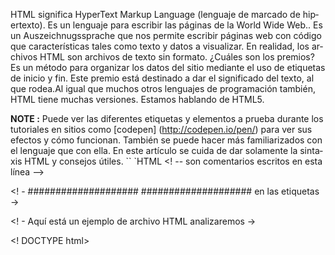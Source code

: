 ﻿---
language: html
contributors:
    - ["Christophe THOMAS", "https://github.com/WinChris"]
translators:
    - ["Dennis Keller", "https://github.com/denniskeller"]
filename: learnhtml-de.html
lang: de-de
---

HTML significa HyperText Markup Language (lenguaje de marcado de hipertexto).
Es un lenguaje para escribir las páginas de la World Wide Web..
Es un Auszeichnugssprache que nos permite escribir páginas web con código que características tales como texto y datos a visualizar. En realidad, los archivos HTML son archivos de texto sin formato. ¿Cuáles son los premios? Es un método para organizar los datos del sitio mediante el uso de etiquetas de inicio y fin. Este premio está destinado a dar el significado del texto, al que rodea.Al igual que muchos otros lenguajes de programación también, HTML tiene muchas versiones. Estamos hablando de HTML5.

**NOTE :**  Puede ver las diferentes etiquetas y elementos a prueba durante los tutoriales en sitios como [codepen] (http://codepen.io/pen/) para ver sus efectos y cómo funcionan. También se puede hacer más familiarizados con el lenguaje que con ella. En este artículo se cuida de dar solamente la sintaxis HTML y consejos útiles.
`` `HTML
<! -- son comentarios escritos en esta línea -->

<! - #################### #################### en las etiquetas ->

<! - Aquí está un ejemplo de archivo HTML analizaremos ->

<! DOCTYPE html>
<Html>
<Head>
<Title><h2> Mi sitio </h2></ title>
</ Head>
<Body> <H1> Hello World! </ H1>
<a "http://codepen.io/anon/pen/xwjLbZ"> Vamos a ver lo que se muestra aquí </a>
<P> Este es un párrafo. </ P>
<P> Este es otro párrafo. </ P>
<Ul>
<Li> Este es un elemento con una lista no numerada (lista con viñetas) </ li>
<Li> Este es otro elemento </ li>
<Li> Y este es el último elemento de la lista </ ​​li>
</ Ul>
</ Body>
</ Html>

<! - Cada archivo HTML con el fin de iniciar el navegador para decir que la página es HTML. ->
<! DOCTYPE html>

<! - Luego se inicia con una Öffnungtag <html>. ->
<Html>

<! - Esto está cerrada al final del archivo con </ html>. ->
</ Html>

<! - Nada debe aparecer después de este último día. ->

<- Between (Entre la apertura y cerrado <html> </ html>), encontramos: ->

<! - Una cabeza se define con las etiquetas <head> (que debe estar cerrado con </ head>). ->
<! - La cabecera contiene descripciones e información adicional, que no se muestra. Estos son los metadatos. ->

<Head>
<Title> Mi página </ title> <! - La <title> identifica el navegador el título en la ventana del navegador y mostrar el nombre de la misma. ->
</ Head>

<! - Después de la> sección de la cabeza <, el <cuerpo encuentra> tag ->
<! - Hasta este punto, no se muestra nada en Browerfenster. ->
<! - Necesitamos el cuerpo al dar contenido a ser visualizado. ->

<Body>
<H1> Hola, mundo </ h1> <! -! La etiqueta h1 crea un título. ->
<! - También hay subtítulos para <h1> de la principal <h2> a los menos importantes (h6). ->
<a "http://codepen.io/anon/pen/xwjLbZ"> Ven, mira lo que muestra este código <! - Un URL es el enlace, si ese atributo href = "" - >
<P> Este es un párrafo </ p> <-.! La etiqueta <p> nos permite añadir texto a la página HTML. ->
<P> Este es otro párrafo. </ P>
<Ul> <! - La etiqueta <ul> crea una lista con viñetas. ->
<! - Para una lista numerada, debemos utilizar en su lugar <ol>. El primer elemento recibe el primer, segundo, etc. 2. ->
<Li> Este es un elemento de una lista desordenada </ li>
<Li> Este es otro elemento </ li>
<Li> Y este es el último elemento de la lista </ ​​li>
</ Ul>
</ Body>

<! - Un archivo HTML puede ser tan simple. ->

<! - Es posible añadir muchos más etiquetas HTML adicionales. ->

<- Para añadir una imagen !. ->
<Img src = "http://i.imgur.com/XWG0O.gif" /> <! - La fuente de la imagen mostrada por el atributo src = "" ->
<! - La fuente puede ser una URL o una ruta de acceso a su computadora. ->

<! - También es posible una mesa para crear. ->

<Table> <! - Abrimos un> elemento de la tabla <. ->
<Tr> <! - <tr> nos permite crear series. ->
<TH> Primera cabecera de la tabla </ th> <! - <th> le permite introducir un título nos la mesa. ->
<TH> Segundo Tabllenkopf </ th>
</ Tr>
<Tr>
<Td> Primera fila, primera columna </ td> <! - <td> le permite crear una celda de tabla. ->
<Td> Primera línea, segunda columna </ td>
</ Tr>
<Tr>
<Td> Segunda fila, primera columna </ td>
<Td> Segunda fila, segunda columna </ td>
</ Tr>
</ Table>

`` `

## uso

Los archivos HTML terminan con `.html`.

## Para conocer más

* [Wikipedia (ES)] (https://en.wikipedia.org/wiki/HTML)
* [Tutorial HTML (ES)] (https://developer.mozilla.org/en-US/docs/Web/HTML)
* [W3school (EN)] (http://www.w3schools.com/html/html_intro.asp)
* [htmlkit] (EN)]] (http://www.htmlkit.com/)